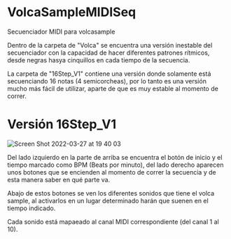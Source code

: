 # VolcaSampleMIDISeq
Secuenciador MIDI para volcasample

Dentro de la carpeta de "Volca" se encuentra una versión inestable del secuenciador con la capacidad de hacer diferentes patrones rítmicos, desde negras hasya cinquillos en cada tiempo de la secuencia.

La carpeta de "16Step_V1" contiene una versión donde solamente está secuenciando 16 notas (4 semicorcheas), por lo tanto es una versión mucho más fácil de utilizar, aparte de que es muy estable al momento de correr.

# Versión 16Step_V1

![Screen Shot 2022-03-27 at 19 40 03](https://user-images.githubusercontent.com/10868602/160312351-4363e2be-afbc-47bb-80e9-6df055263572.png)

Del lado izquierdo en la parte de arriba se encuentra el botón de inicio y el tiempo marcado como BPM (Beats por minuto), del lado derecho aparecen unos botones que se encienden al momento de correr la secuencia y de esta manera saber en qué parte va.

Abajo de estos botones se ven los diferentes sonidos que tiene el volca sample, al activarlos en un lugar determinado harán que suenen en el tiempo indicado.

Cada sonido está mapaeado al canal MIDI correspondiente (del canal 1 al 10).
